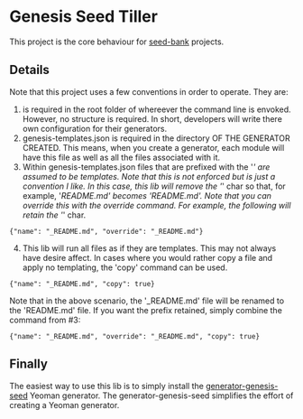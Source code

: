 # Genesis Seed Tiller

This project is the core behaviour for [seed-bank](https://github.com/seed-bank) projects.

## Details

Note that this project uses a few conventions in order to operate. They are:

1.  is required in the root folder of whereever the command line is envoked. However, no structure is required. In short, developers will write there own configuration for their generators.
2. genesis-templates.json is required in the directory OF THE GENERATOR CREATED. This means, when you create a generator, each module will have this file as well as all the files associated with it.
3. Within genesis-templates.json files that are prefixed with the '_' are assumed to be templates. Note that this is not enforced but is just a convention I like. In this case, this lib will remove the '_' char so that, for example, '_README.md' becomes 'README.md'. Note that you can override this with the override command. For example, the following will retain the '_' char.

```
{"name": "_README.md", "override": "_README.md"}
```
4. This lib will run all files as if they are templates. This may not always have desire affect. In cases where you would rather copy a file and apply no templating, the 'copy' command can be used.

```
{"name": "_README.md", "copy": true}
```

Note that in the above scenario, the '_README.md' file will be renamed to the 'README.md' file. If you want the prefix retained, simply combine the command from #3:

```
{"name": "_README.md", "override": "_README.md", "copy": true}
```

## Finally

The easiest way to use this lib is to simply install the [generator-genesis-seed](https://github.com/seed-bank/generator-genesis-seed) Yeoman generator. The generator-genesis-seed simplifies the effort of creating a Yeoman generator.